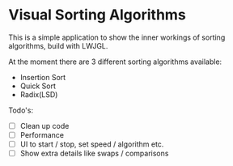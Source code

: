 # Visual Sorting Algorithms

This is a simple application to show the inner workings of sorting algorithms, build with LWJGL.

At the moment there are 3 different sorting algorithms available:
- Insertion Sort
- Quick Sort
- Radix(LSD)

Todo's:
- [ ] Clean up code
- [ ] Performance
- [ ] UI to start / stop, set speed / algorithm etc.
- [ ] Show extra details like swaps / comparisons